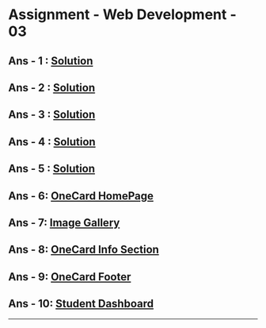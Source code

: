# Assignment - Web Development - 03

## Ans - 1 : [Solution](https://github.com/MadhavSahi/FullStack-JavaScript-2022-23/blob/main/PlacementProgramAssignment_MadhavSahi/WebDev-03/Ans-01.md "Solution Link")
## Ans - 2 : [Solution](https://github.com/MadhavSahi/FullStack-JavaScript-2022-23/blob/main/PlacementProgramAssignment_MadhavSahi/WebDev-03/Ans-02.md "Solution Link")
## Ans - 3 : [Solution](https://github.com/MadhavSahi/FullStack-JavaScript-2022-23/blob/main/PlacementProgramAssignment_MadhavSahi/WebDev-03/Ans-03.md "Solution Link")
## Ans - 4 : [Solution](https://github.com/MadhavSahi/FullStack-JavaScript-2022-23/blob/main/PlacementProgramAssignment_MadhavSahi/WebDev-03/Ans-04.md "Solution Link")
## Ans - 5 : [Solution](https://github.com/MadhavSahi/FullStack-JavaScript-2022-23/blob/main/PlacementProgramAssignment_MadhavSahi/WebDev-03/Ans-05.md "Solution Link")
## Ans - 6: [OneCard HomePage](https://github.com/MadhavSahi/FullStack-JavaScript-2022-23/blob/main/PlacementProgramAssignment_MadhavSahi/WebDev-03/Ans-06 "Live Link")
## Ans - 7: [Image Gallery](https://github.com/MadhavSahi/FullStack-JavaScript-2022-23/blob/main/PlacementProgramAssignment_MadhavSahi/WebDev-03/Ans-07 "Live Link")
## Ans - 8: [OneCard Info Section](https://github.com/MadhavSahi/FullStack-JavaScript-2022-23/blob/main/PlacementProgramAssignment_MadhavSahi/WebDev-03/Ans-08 "Live Link")
## Ans - 9: [OneCard Footer](https://github.com/MadhavSahi/FullStack-JavaScript-2022-23/blob/main/PlacementProgramAssignment_MadhavSahi/WebDev-03/Ans-09 "Live Link")
## Ans - 10: [Student Dashboard](https://github.com/MadhavSahi/FullStack-JavaScript-2022-23/blob/main/PlacementProgramAssignment_MadhavSahi/WebDev-03/Ans-10 "Live Link")

<hr>
